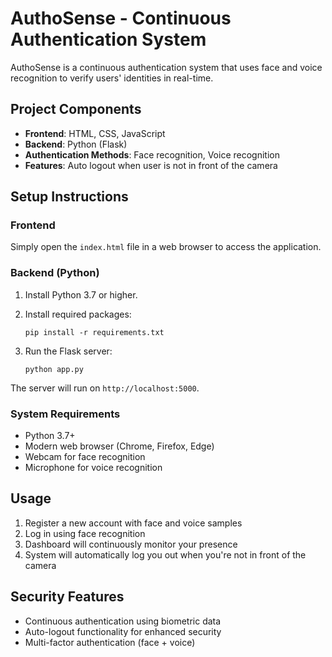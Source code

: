 
# AuthoSense - Continuous Authentication System

AuthoSense is a continuous authentication system that uses face and voice recognition to verify users' identities in real-time.

## Project Components

- **Frontend**: HTML, CSS, JavaScript
- **Backend**: Python (Flask)
- **Authentication Methods**: Face recognition, Voice recognition
- **Features**: Auto logout when user is not in front of the camera

## Setup Instructions

### Frontend

Simply open the `index.html` file in a web browser to access the application.

### Backend (Python)

1. Install Python 3.7 or higher.

2. Install required packages:
   ```
   pip install -r requirements.txt
   ```

3. Run the Flask server:
   ```
   python app.py
   ```

The server will run on `http://localhost:5000`.

### System Requirements

- Python 3.7+
- Modern web browser (Chrome, Firefox, Edge)
- Webcam for face recognition
- Microphone for voice recognition

## Usage

1. Register a new account with face and voice samples
2. Log in using face recognition
3. Dashboard will continuously monitor your presence
4. System will automatically log you out when you're not in front of the camera

## Security Features

- Continuous authentication using biometric data
- Auto-logout functionality for enhanced security
- Multi-factor authentication (face + voice)
